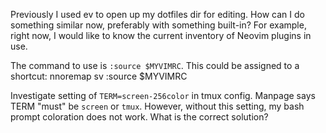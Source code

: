 Previously I used <leader>ev to open up my dotfiles dir for editing.
How can I do something similar now, preferably with something built-in?
For example, right now, I would like to know the current inventory of Neovim
plugins in use.

The command to use is `:source $MYVIMRC`.
This could be assigned to a shortcut:
    nnoremap <leader>sv :source $MYVIMRC

Investigate setting of `TERM=screen-256color` in tmux config.
Manpage says TERM "must" be `screen` or `tmux`.
However, without this setting, my bash prompt coloration does not work.
What is the correct solution?
